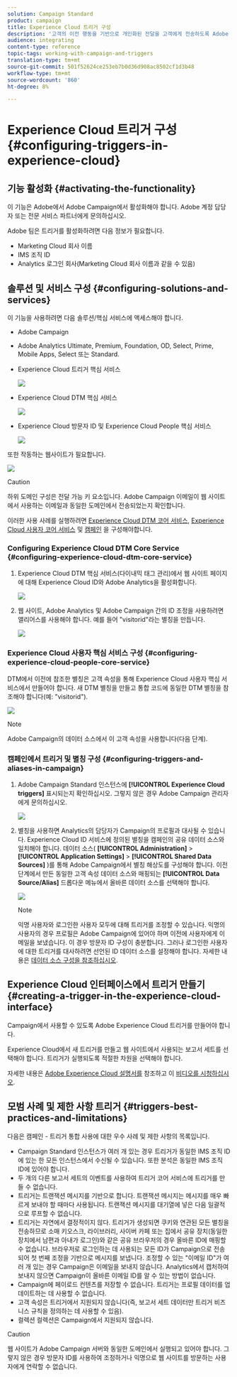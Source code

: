 ```yaml
---
solution: Campaign Standard
product: campaign
title: Experience Cloud 트리거 구성
description: '고객의 이전 행동을 기반으로 개인화된 전달을 고객에게 전송하도록 Adobe Experience Cloud 트리거 통합을 구성하는 방법을 살펴볼 수 있습니다. '
audience: integrating
content-type: reference
topic-tags: working-with-campaign-and-triggers
translation-type: tm+mt
source-git-commit: 501f52624ce253eb7b0d36d908ac8502cf1d3b48
workflow-type: tm+mt
source-wordcount: '860'
ht-degree: 8%

---
```



# Experience Cloud 트리거 구성{#configuring-triggers-in-experience-cloud}

## 기능 활성화 {#activating-the-functionality}

이 기능은 Adobe에서 Adobe Campaign에서 활성화해야 합니다. Adobe 계정 담당자 또는 전문 서비스 파트너에게 문의하십시오.

Adobe 팀은 트리거를 활성화하려면 다음 정보가 필요합니다.

* Marketing Cloud 회사 이름
* IMS 조직 ID
* Analytics 로그인 회사(Marketing Cloud 회사 이름과 같을 수 있음)

## 솔루션 및 서비스 구성 {#configuring-solutions-and-services}

이 기능을 사용하려면 다음 솔루션/핵심 서비스에 액세스해야 합니다.

* Adobe Campaign
* Adobe Analytics Ultimate, Premium, Foundation, OD, Select, Prime, Mobile Apps, Select 또는 Standard.
* Experience Cloud 트리거 핵심 서비스

   ![](assets/trigger_uc_prereq_1.png)

* Experience Cloud DTM 핵심 서비스

   ![](assets/trigger_uc_prereq_2.png)

* Experience Cloud 방문자 ID 및 Experience Cloud People 핵심 서비스

   ![](assets/trigger_uc_prereq_3.png)

또한 작동하는 웹사이트가 필요합니다.

![](assets/trigger_uc_prereq_4.png)

>[!CAUTION]
>
>하위 도메인 구성은 전달 가능 키 요소입니다. Adobe Campaign 이메일이 웹 사이트에서 사용하는 이메일과 동일한 도메인에서 전송되었는지 확인합니다.

이러한 사용 사례를 실행하려면 [Experience Cloud DTM 코어 서비스](#configuring-experience-cloud-dtm-core-service), [Experience Cloud 사용자 코어 서비스](#configuring-experience-cloud-people-core-service) 및 [캠페인](#configuring-triggers-and-aliases-in-campaign) 을 구성해야합니다.

### Configuring Experience Cloud DTM Core Service {#configuring-experience-cloud-dtm-core-service}

1. Experience Cloud DTM 핵심 서비스(다이내믹 태그 관리)에서 웹 사이트 페이지에 대해 Experience Cloud ID와 Adobe Analytics을 활성화합니다.

   ![](assets/trigger_uc_conf_1.png)

1. 웹 사이트, Adobe Analytics 및 Adobe Campaign 간의 ID 조정을 사용하려면 앨리어스를 사용해야 합니다. 예를 들어 &quot;visitorid&quot;라는 별칭을 만듭니다.

   ![](assets/trigger_uc_conf_2.png)

### Experience Cloud 사용자 핵심 서비스 구성 {#configuring-experience-cloud-people-core-service}

DTM에서 이전에 참조한 별칭은 고객 속성을 통해 Experience Cloud 사용자 핵심 서비스에서 만들어야 합니다. 새 DTM 별칭을 만들고 통합 코드에 동일한 DTM 별칭을 참조해야 합니다(예: &quot;visitorid&quot;).

![](assets/trigger_uc_conf_3.png)

>[!NOTE]
>
>Adobe Campaign의 데이터 소스에서 이 고객 속성을 사용합니다(다음 단계).

### 캠페인에서 트리거 및 별칭 구성 {#configuring-triggers-and-aliases-in-campaign}

1. Adobe Campaign Standard 인스턴스에 **[!UICONTROL Experience Cloud triggers]** 표시되는지 확인하십시오. 그렇지 않은 경우 Adobe Campaign 관리자에게 문의하십시오.

   ![](assets/remarketing_1.png)

1. 별칭을 사용하면 Analytics의 담당자가 Campaign의 프로필과 대사될 수 있습니다. Experience Cloud ID 서비스에 정의된 별칭을 캠페인의 공유 데이터 소스와 일치해야 합니다. 데이터 소스( **[!UICONTROL Administration]** > **[!UICONTROL Application Settings]** > **[!UICONTROL Shared Data Sources]** )를 통해 Adobe Campaign에서 별칭 해상도를 구성해야 합니다. 이전 단계에서 만든 동일한 고객 속성 데이터 소스와 매핑되는 **[!UICONTROL Data Source/Alias]** 드롭다운 메뉴에서 올바른 데이터 소스를 선택해야 합니다.

   ![](assets/trigger_uc_conf_5.png)

   >[!NOTE]
   >
   >익명 사용자와 로그인한 사용자 모두에 대해 트리거를 조정할 수 있습니다. 익명의 사용자의 경우 프로필은 Adobe Campaign에 있어야 하며 이전에 사용자에게 이메일을 보냈습니다. 이 경우 방문자 ID 구성이 충분합니다. 그러나 로그인한 사용자에 대한 트리거를 대사하려면 선언된 ID 데이터 소스를 설정해야 합니다. 자세한 내용은 [데이터 소스 구성을 참조하십시오](../../integrating/using/provisioning-and-configuring-integration-with-audience-manager-or-people-core-service.md#step-2--configure-the-data-sources).

## Experience Cloud 인터페이스에서 트리거 만들기 {#creating-a-trigger-in-the-experience-cloud-interface}

Campaign에서 사용할 수 있도록 Adobe Experience Cloud 트리거를 만들어야 합니다.

Experience Cloud에서 새 트리거를 만들고 웹 사이트에서 사용되는 보고서 세트를 선택해야 합니다. 트리거가 실행되도록 적절한 차원을 선택해야 합니다.

자세한 내용은 [Adobe Experience Cloud 설명서를](https://docs.adobe.com/content/help/ko-KR/core-services/interface/activation/triggers.html) 참조하고 이 [비디오를 시청하십시오](https://helpx.adobe.com/marketing-cloud/how-to/email-marketing.html#step-two).

## 모범 사례 및 제한 사항 트리거 {#triggers-best-practices-and-limitations}

다음은 캠페인 - 트리거 통합 사용에 대한 우수 사례 및 제한 사항의 목록입니다.

* Campaign Standard 인스턴스가 여러 개 있는 경우 트리거가 동일한 IMS 조직 ID에 있는 한 모든 인스턴스에서 수신될 수 있습니다. 또한 분석은 동일한 IMS 조직 ID에 있어야 합니다.
* 두 개의 다른 보고서 세트의 이벤트를 사용하여 트리거 코어 서비스에 트리거를 만들 수 없습니다.
* 트리거는 트랜잭션 메시지를 기반으로 합니다. 트랜잭션 메시지는 메시지를 매우 빠르게 보내야 할 때마다 사용됩니다. 트랜잭션 메시지를 대기열에 넣은 다음 일괄적으로 루프할 수 없습니다.
* 트리거는 자연에서 결정적이지 않다. 트리거가 생성되면 쿠키와 연관된 모든 별칭을 전송하므로 소매 키오스크, 라이브러리, 사이버 카페 또는 집에서 공유 장치(동일한 장치에서 남편과 아내가 로그인)와 같은 공유 브라우저의 경우 올바른 ID에 매핑할 수 없습니다. 브라우저로 로그인하는 데 사용되는 모든 ID가 Campaign으로 전송되어 첫 번째 조정을 기반으로 메시지를 보냅니다. 조정할 수 있는 &quot;이메일 ID&quot;가 여러 개 있는 경우 Campaign은 이메일을 보내지 않습니다. Analytics에서 캡처하여 보내지 않으면 Campaign이 올바른 이메일 ID를 알 수 있는 방법이 없습니다.
* Campaign에 페이로드 컨텐츠를 저장할 수 없습니다. 트리거는 프로필 데이터를 업데이트하는 데 사용할 수 없습니다.
* 고객 속성은 트리거에서 지원되지 않습니다(즉, 보고서 세트 데이터만 트리거 비즈니스 규칙을 정의하는 데 사용할 수 있음).
* 컬렉션 컬렉션은 Campaign에서 지원되지 않습니다.

>[!CAUTION]
>
>웹 사이트가 Adobe Campaign 서버와 동일한 도메인에서 실행되고 있어야 합니다. 그렇지 않은 경우 방문자 ID를 사용하여 조정하거나 익명으로 웹 사이트를 방문하는 사용자에게 연락할 수 없습니다.

